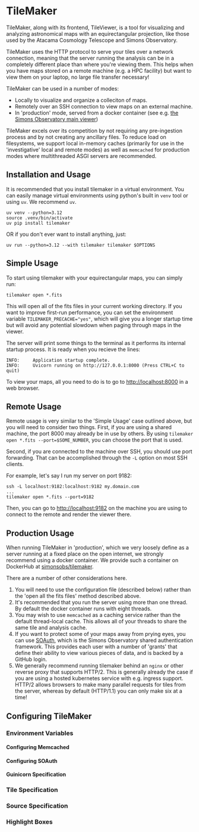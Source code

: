TileMaker
=========

TileMaker, along with its frontend, TileViewer, is a tool for visualizing
and analyzing astronomical maps with an equirectangular projection, like those
used by the Atacama Cosmology Telescope and Simons Observatory.

TileMaker uses the HTTP protocol to serve your tiles over a network connection,
meaning that the server running the analysis can be in a completely different
place than where you're viewing them. This helps when you have maps stored
on a remote machine (e.g. a HPC facility) but want to view them on your
laptop, no large file transfer necessary!

TileMaker can be used in a number of modes:

+ Locally to visualize and organize a colleciton of maps.
+ Remotely over an SSH connection to view maps on an external machine.
+ In 'production' mode, served from a docker container (see e.g. 
  [the Simons Observatory main viewer](https://maps.simonsobservatory.org))

TileMaker excels over its competition by not requiring any pre-ingestion
process and by not creating any ancillary files. To reduce load on
filesystems, we support local in-memory caches (primarily for use in
the 'investigative' local and remote modes) as well as `memcached`
for production modes where multithreaded ASGI servers are recommended.

Installation and Usage
----------------------

It is recommended that you install tilemaker in a virtual environment. You can
easily manage virtual environments using python's built in `venv` tool or
using `uv`. We recommend `uv`.

```
uv venv --python=3.12
source .venv/bin/activate
uv pip install tilemaker
```

OR if you don't ever want to install anything, just:

```
uv run --python=3.12 --with tilemaker tilemaker $OPTIONS
```

Simple Usage
------------

To start using tilemaker with your equirectangular maps, you can simply run:

```
tilemaker open *.fits
```

This will open all of the fits files in your current working directory. If you
want to improve first-run performance, you can set the environment variable
`TILEMAKER_PRECACHE="yes"`, which will give you a longer startup time but
will avoid any potential slowdown when paging through maps in the viewer.

The server will print some things to the terminal as it performs its internal
startup process. It is ready when you recieve the lines:

```
INFO:     Application startup complete.
INFO:     Uvicorn running on http://127.0.0.1:8000 (Press CTRL+C to quit)
```

To view your maps, all you need to do is to go to
[http://localhost:8000](http://localhost:8000) in a web browser.


Remote Usage
------------

Remote usage is very similar to the 'Simple Usage' case outlined above, but you
will need to consider two things. First, if you are using a shared machine, the
port 8000 may already be in use by others. By using
`tilemaker open *.fits --port=$SOME_NUMBER`, you can choose the port that is used.

Second, if you are connected to the machine over SSH, you should use port
forwarding. That can be accomplished through the `-L` option on most SSH
clients.

For example, let's say I run my server on port 9182:

```
ssh -L localhost:9182:localhost:9182 my.domain.com
...
tilemaker open *.fits --port=9182
```

Then, you can go to [http://localhost:9182](http://localhost:9182) on the
machine you are using to connect to the remote and render the viewer there.


Production Usage
----------------

When running TileMaker in 'production', which we very loosely define as a
server running at a fixed place on the open internet, we strongly recommend
using a docker container. We provide such a container on DockerHub
at [simonsobs/tilemaker](https://hub.docker.com/r/simonsobs/tilemaker).

There are a number of other considerations here.

1. You will need to use the configuration file (described below) rather
   than the 'open all the fits files' method described above.
2. It's recommended that you run the server using more than one thread.
   By default the docker container runs with eight threads.
3. You may wish to use `memcached` as a caching service rather than
   the default thread-local cache. This allows all of your threads to
   share the same tile and analysis cache.
4. If you want to protect some of your maps away from prying eyes, you can
   use [SOAuth](https://github.com/simonsobs/soauth), which is the
   Simons Observatory shared authentication framework. This provides each user
   with a number of 'grants' that define their ability to view various pieces
   of data, and is backed by a GitHub login.
5. We generally recommend running tilemaker behind an `nginx` or other reverse
   proxy that supports HTTP/2. This is generally already the case if you are
   using a hosted kubernetes service with e.g. ingress support. HTTP/2 allows
   browsers to make many parallel requests for tiles from the server, whereas
   by default (HTTP/1.1) you can only make six at a time!

Configuring TileMaker
---------------------

### Environment Variables

#### Configuring Memcached

#### Configuring SOAuth

#### Guinicorn Specification


### Tile Specification

### Source Specification

### Highlight Boxes

